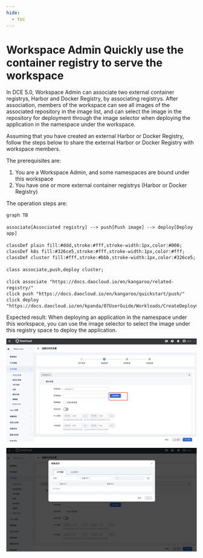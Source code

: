 ```yaml
---
hide:
  - toc
---
```


# Workspace Admin Quickly use the container registry to serve the workspace

In DCE 5.0, Workspace Admin can associate two external container registrys, Harbor and Docker Registry, by associating registrys. After association, members of the workspace can see all images of the associated repository in the image list, and can select the image in the repository for deployment through the image selector when deploying the application in the namespace under the workspace.

Assuming that you have created an external Harbor or Docker Registry, follow the steps below to share the external Harbor or Docker Registry with workspace members.

The prerequisites are:

1. You are a Workspace Admin, and some namespaces are bound under this workspace
2. You have one or more external container registrys (Harbor or Docker Registry)

The operation steps are:

```mermaid
graph TB

associate[Associated registry] --> push[Push image] --> deploy[Deploy app]

classDef plain fill:#ddd,stroke:#fff,stroke-width:1px,color:#000;
classDef k8s fill:#326ce5,stroke:#fff,stroke-width:1px,color:#fff;
classDef cluster fill:#fff,stroke:#bbb,stroke-width:1px,color:#326ce5;

class associate,push,deploy cluster;

click associate "https://docs.daocloud.io/en/kangaroo/related-registry/"
click push "https://docs.daocloud.io/en/kangaroo/quickstart/push/"
click deploy "https://docs.daocloud.io/en/kpanda/07UserGuide/Workloads/CreateDeploymentByImage/"
```

Expected result: When deploying an application in the namespace under this workspace, you can use the image selector to select the image under this registry space to deploy the application.

![Select Image](../images/wsadmin01.png)

![Image Selection](../images/wsadmin02.png)